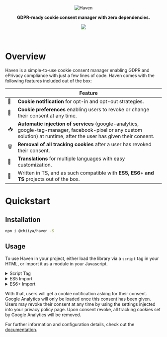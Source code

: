 <div align="center"><img src="https://i.postimg.cc/9Mfsfmf0/haven.png" alt="Haven"></div>
<p align="center"><strong>GDPR-ready cookie consent manager with zero dependencies.</strong></p>
<p align="center">
  <a href="https://codeclimate.com/github/chiiya/haven/maintainability"><img src="https://api.codeclimate.com/v1/badges/b3dfae642bc14fec2160/maintainability" /></a>
</p>
<br>

# Overview
Haven is a simple-to-use cookie consent manager enabling GDPR and ePrivacy compliance with just a few lines of code. Haven comes with the following features included out of the box:

|      | Feature                                                      |
| ---- | ------------------------------------------------------------ |
| 📣    | **Cookie notification** for opt-in and opt-out strategies.   |
| 🔧    | **Cookie preferences** enabling users to revoke or change their consent at any time. |
| 📥    | **Automatic injection of services** (google-analytics, google-tag-manager, facebook-pixel or any custom solution) at runtime, after the user has given their consent. |
| 🗑️ | **Removal of all tracking cookies** after a user has revoked their consent. |
| 📙 | **Translations** for multiple languages with easy customization. |
| 🤖 | Written in TS, and as such compatible with **ES5, ES6+ and TS** projects out of the box. |

# Quickstart

## Installation
```bash
npm i @chiiya/haven -S
```

## Usage
To use Haven in your project, either load the library via a `script` tag in your
HTML, or import it as a module in your Javascript.

<details>
  <summary>Script Tag</summary>

```html
<script src="https://unpkg.com/@chiiya/haven"></script>
<script>
Haven.create({
    services: [
        {
            name: 'google-analytics',
            id: 'UA-XXXXXXXX-1',
            purposes: ['analytics'],
            inject: true,
        }
    ]
});
</script>
```

</details>

<details>
  <summary>ES5 Import</summary>

```javascript
var { Haven } = require('haven');

Haven.create({
    services: [
        {
            name: 'google-analytics',
            id: 'UA-XXXXXXXX-1',
            purposes: ['analytics'],
            inject: true,
        }
    ]
});
```

</details>

<details>
  <summary>ES6+ Import</summary>

```javascript
import Haven from '@chiiya@haven';

Haven.create({
    services: [
        {
            name: 'google-analytics',
            id: 'UA-XXXXXXXX-1',
            purposes: ['analytics'],
            inject: true,
        }
    ]
});
```

</details>

With that, users will get a cookie notification asking for their consent. Google 
Analytics will only be loaded once this consent has been given. Users may revoke 
their consent at any time by using the settings injected into your privacy policy 
page. Upon consent revoke, all tracking cookies set by Google Analytics will be 
removed.

For further information and configuration details, check out the 
[documentation](https://chiiya.github.io/haven/).
